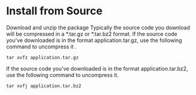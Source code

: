 # Install from Source

Download and unzip the package
Typically the source code you download will be compressed in a *.tar.gz or *.tar.bz2 format.
If the source code you've downloaded is in the format application.tar.gz, use the following command to uncompress it .
```
tar xvfz application.tar.gz
```
If the source code you've downloaded is in the format
application.tar.bz2, use the following command to uncompress it.
```
tar xvfj application.tar.bz2
```